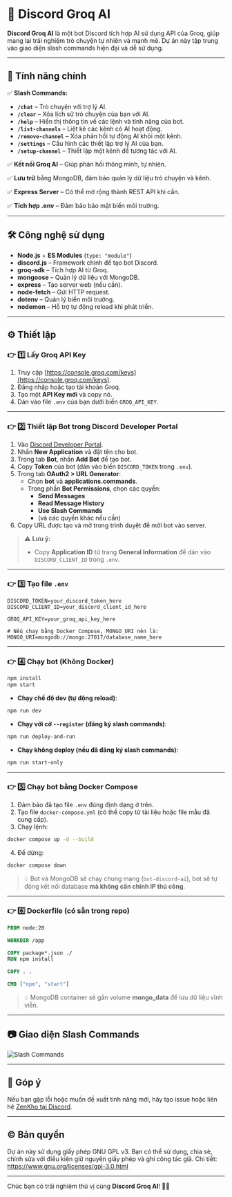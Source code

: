 # 🤖 Discord Groq AI

**Discord Groq AI** là một bot Discord tích hợp AI sử dụng API của Groq, giúp mang lại trải nghiệm trò chuyện tự nhiên và mạnh mẽ. Dự án này tập trung vào giao diện slash commands hiện đại và dễ sử dụng.

---

## 🚀 Tính năng chính

✅ **Slash Commands:**
- **`/chat`** – Trò chuyện với trợ lý AI.
- **`/clear`** – Xóa lịch sử trò chuyện của bạn với AI.
- **`/help`** – Hiển thị thông tin về các lệnh và tính năng của bot.
- **`/list-channels`** – Liệt kê các kênh có AI hoạt động.
- **`/remove-channel`** – Xóa phản hồi tự động AI khỏi một kênh.
- **`/settings`** – Cấu hình các thiết lập trợ lý AI của bạn.
- **`/setup-channel`** – Thiết lập một kênh để tương tác với AI.

✅ **Kết nối Groq AI** – Giúp phản hồi thông minh, tự nhiên.

✅ **Lưu trữ** bằng MongoDB, đảm bảo quản lý dữ liệu trò chuyện và kênh.

✅ **Express Server** – Có thể mở rộng thành REST API khi cần.

✅ **Tích hợp .env** – Đảm bảo bảo mật biến môi trường.

---

## 🛠️ Công nghệ sử dụng

- **Node.js** + **ES Modules** (`type: "module"`)
- **discord.js** – Framework chính để tạo bot Discord.
- **groq-sdk** – Tích hợp AI từ Groq.
- **mongoose** – Quản lý dữ liệu với MongoDB.
- **express** – Tạo server web (nếu cần).
- **node-fetch** – Gửi HTTP request.
- **dotenv** – Quản lý biến môi trường.
- **nodemon** – Hỗ trợ tự động reload khi phát triển.

---

## ⚙️ Thiết lập

### 👉 1️⃣ Lấy Groq API Key

1. Truy cập [https://console.groq.com/keys](https://console.groq.com/keys).  
2. Đăng nhập hoặc tạo tài khoản Groq.  
3. Tạo một **API Key mới** và copy nó.  
4. Dán vào file `.env` của bạn dưới biến `GROQ_API_KEY`.

---

### 👉 2️⃣ Thiết lập Bot trong Discord Developer Portal

1. Vào [Discord Developer Portal](https://discord.com/developers/applications).  
2. Nhấn **New Application** và đặt tên cho bot.  
3. Trong tab **Bot**, nhấn **Add Bot** để tạo bot.  
4. Copy **Token** của bot (dán vào biến `DISCORD_TOKEN` trong `.env`).  
5. Trong tab **OAuth2 > URL Generator**:  
   - Chọn **bot** và **applications.commands**.  
   - Trong phần **Bot Permissions**, chọn các quyền:  
     - **Send Messages**  
     - **Read Message History**  
     - **Use Slash Commands**  
     - (và các quyền khác nếu cần)  
6. Copy URL được tạo và mở trong trình duyệt để mời bot vào server.

> ⚠️ **Lưu ý:**  
> - Copy **Application ID** từ trang **General Information** để dán vào `DISCORD_CLIENT_ID` trong `.env`.

---

### 👉 3️⃣ Tạo file `.env`

```env
DISCORD_TOKEN=your_discord_token_here
DISCORD_CLIENT_ID=your_discord_client_id_here

GROQ_API_KEY=your_groq_api_key_here

# Nếu chạy bằng Docker Compose, MONGO_URI nên là:
MONGO_URI=mongodb://mongo:27017/database_name_here
```

---

### 👉 4️⃣ Chạy bot (Không Docker)

```bash
npm install
npm start
```

- **Chạy chế độ dev (tự động reload)**:
```bash
npm run dev
```

- **Chạy với cờ `--register` (đăng ký slash commands)**:
```bash
npm run deploy-and-run
```

- **Chạy không deploy (nếu đã đăng ký slash commands)**:
```bash
npm run start-only
```

---

### 👉 5️⃣ Chạy bot bằng Docker Compose

1. Đảm bảo đã tạo file `.env` đúng định dạng ở trên.  
2. Tạo file `docker-compose.yml` (có thể copy từ tài liệu hoặc file mẫu đã cung cấp).  
3. Chạy lệnh:

```bash
docker compose up -d --build
```

4. Để dừng:

```bash
docker compose down
```

> 💡 Bot và MongoDB sẽ chạy chung mạng (`bot-discord-ai`), bot sẽ tự động kết nối database **mà không cần chỉnh IP thủ công**.

---

### 👉 6️⃣ Dockerfile (có sẵn trong repo)

```dockerfile
FROM node:20

WORKDIR /app

COPY package*.json ./
RUN npm install

COPY . .

CMD ["npm", "start"]
```

> 💡 MongoDB container sẽ gắn volume **mongo_data** để lưu dữ liệu vĩnh viễn.

---

## 📷 Giao diện Slash Commands

![Slash Commands](https://cdn.discordapp.com/attachments/1378032335827505262/1380773804736905258/image.png?ex=68451950&is=6843c7d0&hm=cb478437d5ee85e6aa888bb47d40c34849722da04d12e2b9d0dcc62812c0db30&)

---

## 💬 Góp ý
Nếu bạn gặp lỗi hoặc muốn đề xuất tính năng mới, hãy tạo issue hoặc liên hệ [ZenKho tại Discord](http//discord.com/users/917970047325077615).

---

## © Bản quyền
Dự án này sử dụng giấy phép GNU GPL v3. Bạn có thể sử dụng, chia sẻ, chỉnh sửa với điều kiện giữ nguyên giấy phép và ghi công tác giả. Chi tiết: https://www.gnu.org/licenses/gpl-3.0.html

---

Chúc bạn có trải nghiệm thú vị cùng **Discord Groq AI**! 🚀✨
